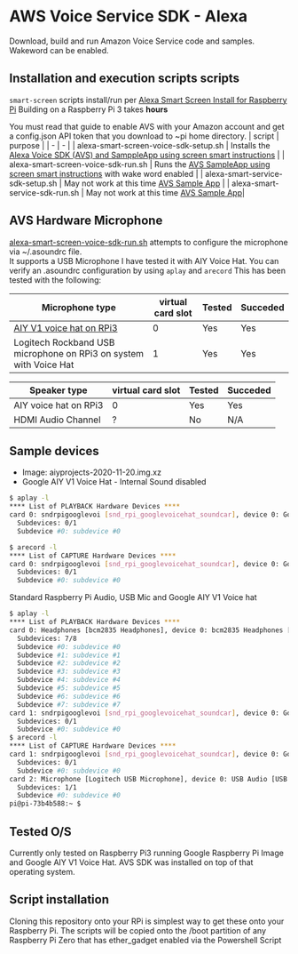 # AWS Voice Service SDK - Alexa 
Download, build and run Amazon Voice Service code and samples.  Wakeword can be enabled.

## Installation and execution scripts scripts
`smart-screen` scripts install/run per [Alexa Smart Screen Install for Raspberry Pi](https://developer.amazon.com/en-US/docs/alexa/alexa-smart-screen-sdk/raspberry-pi.html)
Building on a Raspberry Pi 3 takes **hours**

You must read that guide to enable AVS with your Amazon account and get a config.json API token that you download to ~pi home directory.
| script | purpose |
| - | - |
| alexa-smart-screen-voice-sdk-setup.sh | Installs the [Alexa Voice SDK (AVS) and SamppleApp using screen smart instructions](https://developer.amazon.com/en-US/docs/alexa/alexa-smart-screen-sdk/raspberry-pi.html)  |
| alexa-smart-screen-voice-sdk-run.sh   | Runs the [AVS SampleApp using screen smart instructions](https://developer.amazon.com/en-US/docs/alexa/alexa-smart-screen-sdk/raspberry-pi.html) with wake word enabled |
| alexa-smart-service-sdk-setup.sh | May not work at this time [AVS Sample App](https://developer.amazon.com/en-US/docs/alexa/alexa-voice-service/build-the-avs-device-sdk.html)  |
| alexa-smart-service-sdk-run.sh   | May not work at this time [AVS Sample App](https://developer.amazon.com/en-US/docs/alexa/alexa-voice-service/build-the-avs-device-sdk.html)|

## AVS Hardware Microphone
[alexa-smart-screen-voice-sdk-run.sh](./alexa-smart-screen-voice-sdk-run.sh) attempts to configure the microphone via ~/.asoundrc file.  
It supports a USB Microphone I have tested it with AIY Voice Hat. 
You can verify an .asoundrc configuration by using `aplay` and `arecord`
This has been tested with the following:

| Microphone type | virtual card slot | Tested | Succeded |
| - | - | - | - |
| [AIY V1 voice hat on RPi3](https://aiyprojects.withgoogle.com/voice-v1) | 0 | Yes | Yes |
| Logitech Rockband USB microphone on RPi3 on system with Voice Hat | 1 | Yes | Yes |

| Speaker type | virtual card slot | Tested | Succeded |
| - | - | - | - |
| AIY voice hat on RPi3 | 0 | Yes | Yes |
| HDMI Audio Channel | ? | No | N/A |

## Sample devices

* Image: aiyprojects-2020-11-20.img.xz
* Google AIY V1 Voice Hat - Internal Sound disabled
```bash
$ aplay -l
**** List of PLAYBACK Hardware Devices ****
card 0: sndrpigooglevoi [snd_rpi_googlevoicehat_soundcar], device 0: Google voiceHAT SoundCard HiFi voicehat-codec-0 [Google voiceHAT SoundCard HiFi voicehat-codec-0]
  Subdevices: 0/1
  Subdevice #0: subdevice #0
```
```bash
$ arecord -l
**** List of CAPTURE Hardware Devices ****
card 0: sndrpigooglevoi [snd_rpi_googlevoicehat_soundcar], device 0: Google voiceHAT SoundCard HiFi voicehat-codec-0 [Google voiceHAT SoundCard HiFi voicehat-codec-0]
  Subdevices: 0/1
  Subdevice #0: subdevice #0
```

Standard Raspberry Pi Audio, USB Mic and Google AIY V1 Voice hat
```bash
$ aplay -l
**** List of PLAYBACK Hardware Devices ****
card 0: Headphones [bcm2835 Headphones], device 0: bcm2835 Headphones [bcm2835 Headphones]
  Subdevices: 7/8
  Subdevice #0: subdevice #0
  Subdevice #1: subdevice #1
  Subdevice #2: subdevice #2
  Subdevice #3: subdevice #3
  Subdevice #4: subdevice #4
  Subdevice #5: subdevice #5
  Subdevice #6: subdevice #6
  Subdevice #7: subdevice #7
card 1: sndrpigooglevoi [snd_rpi_googlevoicehat_soundcar], device 0: Google voiceHAT SoundCard HiFi voicehat-codec-0 [Google voiceHAT SoundCard HiFi voicehat-codec-0]
  Subdevices: 0/1
  Subdevice #0: subdevice #0
$ arecord -l
**** List of CAPTURE Hardware Devices ****
card 1: sndrpigooglevoi [snd_rpi_googlevoicehat_soundcar], device 0: Google voiceHAT SoundCard HiFi voicehat-codec-0 [Google voiceHAT SoundCard HiFi voicehat-codec-0]
  Subdevices: 0/1
  Subdevice #0: subdevice #0
card 2: Microphone [Logitech USB Microphone], device 0: USB Audio [USB Audio]
  Subdevices: 1/1
  Subdevice #0: subdevice #0
pi@pi-73b4b588:~ $
```

## Tested O/S 
Currently only tested on Raspberry Pi3 running Google Raspberry Pi Image and Google AIY V1 Voice Hat.
AVS SDK was installed on top of that operating system.

## Script installation
Cloning this repository onto your RPi is simplest way to get these onto your Raspberry Pi.
The scripts will be copied onto the /boot partition of any Raspberry Pi Zero that has ether_gadget enabled via the Powershell Script